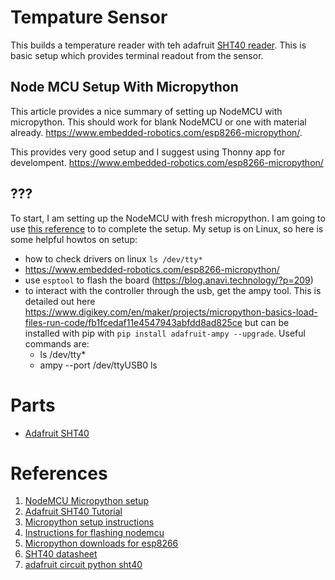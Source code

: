 # Tempature Sensor
This builds a temperature reader with teh adafruit [SHT40 reader](https://learn.adafruit.com/adafruit-sht40-temperature-humidity-sensor). This is basic setup which provides terminal readout from the sensor.  

## Node MCU Setup With Micropython
This article provides a nice summary of setting up NodeMCU with micropython.  This should work for blank NodeMCU or one with material already.  https://www.embedded-robotics.com/esp8266-micropython/.  

This provides very good setup and I suggest using Thonny app for develompent.  https://www.embedded-robotics.com/esp8266-micropython/

## ???

To start, I am setting up the NodeMCU with fresh micropython.  I am going to use 
[this reference](https://icircuit.net/nodemcu-getting-started-micropython/2406) to to complete the setup. My setup is on Linux, so here is some helpful howtos on setup:

- how to check drivers on linux `ls /dev/tty*`
- https://www.embedded-robotics.com/esp8266-micropython/
- use `esptool` to flash the board (https://blog.anavi.technology/?p=209)
- to interact with the controller through the usb, get the ampy tool. This is detailed out here https://www.digikey.com/en/maker/projects/micropython-basics-load-files-run-code/fb1fcedaf11e4547943abfdd8ad825ce but can be installed with pip with `pip install adafruit-ampy --upgrade`.  Useful commands are:
  - ls /dev/tty* 
  - ampy --port /dev/ttyUSB0 ls

# Parts
* [Adafruit SHT40](https://learn.adafruit.com/adafruit-sht40-temperature-humidity-sensor)

# References
1. [NodeMCU Micropython setup](https://icircuit.net/nodemcu-getting-started-micropython/2406)
2. [Adafruit SHT40 Tutorial](https://learn.adafruit.com/adafruit-sht40-temperature-humidity-sensor)
3. [Micropython setup instructions](https://docs.micropython.org/en/latest/develop/gettingstarted.html)
4. [Instructions for flashing nodemcu](https://www.embedded-robotics.com/esp8266-micropython/)
5. [Micropython downloads for esp8266](https://micropython.org/download/esp8266/)
6. [SHT40 datasheet](https://cdn-learn.adafruit.com/assets/assets/000/099/223/original/Sensirion_Humidity_Sensors_SHT4x_Datasheet.pdf?1612388531)
7. [adafruit circuit python sht40](https://github.com/adafruit/Adafruit_CircuitPython_SHT4x)